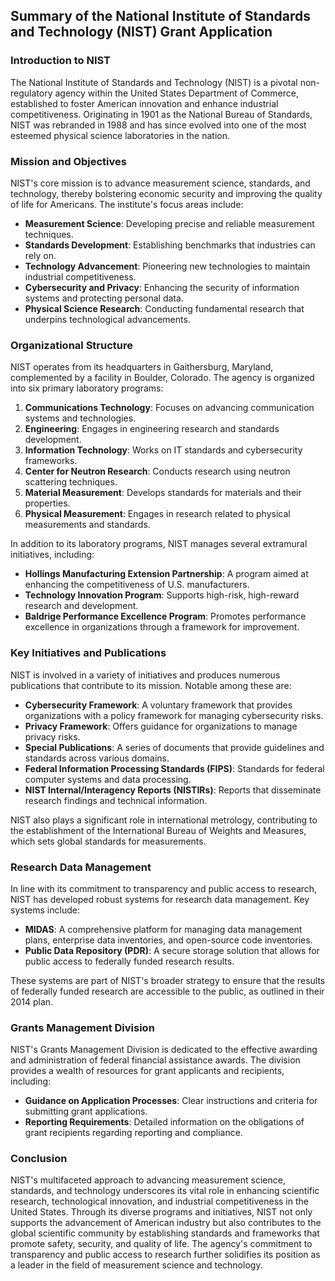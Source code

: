 ## Summary of the National Institute of Standards and Technology (NIST) Grant Application

### Introduction to NIST

The National Institute of Standards and Technology (NIST) is a pivotal non-regulatory agency within the United States Department of Commerce, established to foster American innovation and enhance industrial competitiveness. Originating in 1901 as the National Bureau of Standards, NIST was rebranded in 1988 and has since evolved into one of the most esteemed physical science laboratories in the nation.

### Mission and Objectives

NIST's core mission is to advance measurement science, standards, and technology, thereby bolstering economic security and improving the quality of life for Americans. The institute's focus areas include:

- **Measurement Science**: Developing precise and reliable measurement techniques.
- **Standards Development**: Establishing benchmarks that industries can rely on.
- **Technology Advancement**: Pioneering new technologies to maintain industrial competitiveness.
- **Cybersecurity and Privacy**: Enhancing the security of information systems and protecting personal data.
- **Physical Science Research**: Conducting fundamental research that underpins technological advancements.

### Organizational Structure

NIST operates from its headquarters in Gaithersburg, Maryland, complemented by a facility in Boulder, Colorado. The agency is organized into six primary laboratory programs:

1. **Communications Technology**: Focuses on advancing communication systems and technologies.
2. **Engineering**: Engages in engineering research and standards development.
3. **Information Technology**: Works on IT standards and cybersecurity frameworks.
4. **Center for Neutron Research**: Conducts research using neutron scattering techniques.
5. **Material Measurement**: Develops standards for materials and their properties.
6. **Physical Measurement**: Engages in research related to physical measurements and standards.

In addition to its laboratory programs, NIST manages several extramural initiatives, including:

- **Hollings Manufacturing Extension Partnership**: A program aimed at enhancing the competitiveness of U.S. manufacturers.
- **Technology Innovation Program**: Supports high-risk, high-reward research and development.
- **Baldrige Performance Excellence Program**: Promotes performance excellence in organizations through a framework for improvement.

### Key Initiatives and Publications

NIST is involved in a variety of initiatives and produces numerous publications that contribute to its mission. Notable among these are:

- **Cybersecurity Framework**: A voluntary framework that provides organizations with a policy framework for managing cybersecurity risks.
- **Privacy Framework**: Offers guidance for organizations to manage privacy risks.
- **Special Publications**: A series of documents that provide guidelines and standards across various domains.
- **Federal Information Processing Standards (FIPS)**: Standards for federal computer systems and data processing.
- **NIST Internal/Interagency Reports (NISTIRs)**: Reports that disseminate research findings and technical information.

NIST also plays a significant role in international metrology, contributing to the establishment of the International Bureau of Weights and Measures, which sets global standards for measurements.

### Research Data Management

In line with its commitment to transparency and public access to research, NIST has developed robust systems for research data management. Key systems include:

- **MIDAS**: A comprehensive platform for managing data management plans, enterprise data inventories, and open-source code inventories.
- **Public Data Repository (PDR)**: A secure storage solution that allows for public access to federally funded research results.

These systems are part of NIST's broader strategy to ensure that the results of federally funded research are accessible to the public, as outlined in their 2014 plan.

### Grants Management Division

NIST's Grants Management Division is dedicated to the effective awarding and administration of federal financial assistance awards. The division provides a wealth of resources for grant applicants and recipients, including:

- **Guidance on Application Processes**: Clear instructions and criteria for submitting grant applications.
- **Reporting Requirements**: Detailed information on the obligations of grant recipients regarding reporting and compliance.

### Conclusion

NIST's multifaceted approach to advancing measurement science, standards, and technology underscores its vital role in enhancing scientific research, technological innovation, and industrial competitiveness in the United States. Through its diverse programs and initiatives, NIST not only supports the advancement of American industry but also contributes to the global scientific community by establishing standards and frameworks that promote safety, security, and quality of life. The agency's commitment to transparency and public access to research further solidifies its position as a leader in the field of measurement science and technology.